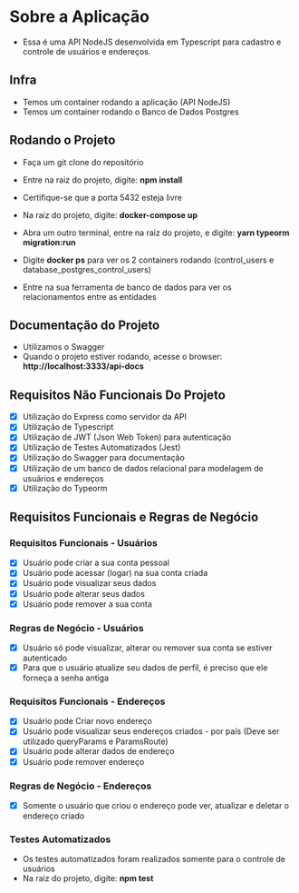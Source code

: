 # Sobre a Aplicação
- Essa é uma API NodeJS desenvolvida em Typescript para cadastro e controle de usuários e endereços.  

## Infra
- Temos um container rodando a aplicação (API NodeJS)
- Temos um container rodando o Banco de Dados Postgres

## Rodando o Projeto
- Faça um git clone do repositório
- Entre na raiz do projeto, digite: **npm install**
- Certifique-se que a porta 5432 esteja livre 
- Na raiz do projeto, digite: **docker-compose up**
- Abra um outro terminal, entre na raiz do projeto, e digite: **yarn typeorm migration:run**

- Digite **docker ps** para ver os 2 containers rodando (control_users e database_postgres_control_users)
- Entre na sua ferramenta de banco de dados para ver os relacionamentos entre as entidades

## Documentação do Projeto
- Utilizamos o Swagger 
- Quando o projeto estiver rodando, acesse o browser: **http://localhost:3333/api-docs** 

## Requisitos Não Funcionais Do Projeto
- [x] Utilização do Express como servidor da API
- [x] Utilização de Typescript
- [x] Utilização de JWT (Json Web Token) para autenticação
- [x] Utilização de Testes Automatizados (Jest)
- [x] Utilização do Swagger para documentação
- [x] Utilização de um banco de dados relacional para modelagem de usuários e endereços
- [x] Utilização do Typeorm

## Requisitos Funcionais e Regras de Negócio

### Requisitos Funcionais - Usuários
- [x] Usuário pode criar a sua conta pessoal
- [x] Usuário pode acessar (logar) na sua conta criada
- [x] Usuário pode visualizar seus dados
- [x] Usuário pode alterar seus dados
- [x] Usuário pode remover a sua conta

### Regras de Negócio - Usuários
- [x] Usuário só pode visualizar, alterar ou remover sua conta se estiver autenticado
- [x] Para que o usuário atualize seu dados de perfil, é preciso que ele forneça a senha antiga

### Requisitos Funcionais - Endereços
- [x] Usuário pode Criar novo endereço
- [x] Usuário pode visualizar seus endereços criados - por país (Deve ser utilizado queryParams e ParamsRoute)
- [x] Usuário pode alterar dados de endereço
- [x] Usuário pode remover endereço 

### Regras de Negócio - Endereços
- [x] Somente o usuário que criou o endereço pode ver, atualizar e deletar o endereço criado


### Testes Automatizados
- Os testes automatizados foram realizados somente para o controle de usuários
- Na raiz do projeto, digite: **npm test**

